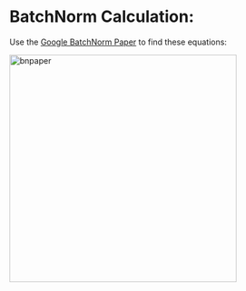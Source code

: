 # BatchNorm Calculation:
Use the [Google BatchNorm Paper](https://arxiv.org/pdf/1502.03167) to find these equations:

<!--
Input: Values of x over a mini-batch: B = {x<sub>1...m</sub>}; <br />
Parameters to be learned: γ, β <br />
Output: {y<sub>i</sub> = BN<sub>&gamma;,&beta;</sub>(x<sub>i</sub>)} <br /> <br />
&mu;<sub>B</sub> &larr; $\frac{1}{m} \sum_{i=1}^{m} x_i$ (mean over batch) <br />
&sigma;<sub>B</sub><sup>2</sup> &larr; $\frac{1}{m} \sum_{i=1}^{m}(x_i - \mu_B)^2$ (variance over batch) <br /> <br />
$\hat{x}$<sub>i</sub> &larr; $\frac{x_i - \mu_B}{\sqrt{\sigma_B^2 + \epsilon}}$
-->
<img src="https://github.com/user-attachments/assets/0e8c4774-13d4-4dc5-8092-522a8562ae17" alt="bnpaper" width="400" />

